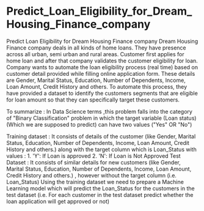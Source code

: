 # Predict_Loan_Eligibility_for_Dream_Housing_Finance_company
Predict Loan Eligibility for Dream Housing Finance company Dream Housing Finance company deals in all kinds of home loans. They have presence across all urban, semi urban and rural areas. Customer first applies for home loan and after that company validates the customer eligibility for loan. Company wants to automate the loan eligibility process (real time) based on customer detail provided while filling online application form. These details are Gender, Marital Status, Education, Number of Dependents, Income, Loan Amount, Credit History and others.  To automate this process, they have provided a dataset to identify the customers segments that are eligible for loan amount so that they can specifically target these customers.

To summarize : In Data Science terms ,this problem falls into the category of "Binary Classification" problem in which the target variable (Loan status) (Which we are supposed to predict) can have two values ("Yes" OR "No")

Training dataset : It consists of details of the customer (like Gender, Marital Status, Education, Number of Dependents, Income, Loan Amount, Credit History and others.) along with the target column which is Loan_Status with values :  1. 'Y': If Loan is approved    2. 'N': If Loan is Not Approved Test Dataset : It consists of similar details for new customers (like Gender, Marital Status, Education, Number of Dependents, Income, Loan Amount, Credit History and others.) , however without the target column (i.e. Loan_Status) Using the training dataset we need to prepare a Machine Learning model which will predict the Loan_Status for the customers in the test dataset  (i.e. For each customer in the test dataset predict whether the loan application will get approved or not)

